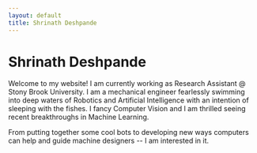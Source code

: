 ```yaml
---
layout: default
title: Shrinath Deshpande
---
```


# Shrinath Deshpande

Welcome to my website! I am currently working as Research Assistant @ Stony Brook University.
I am a mechanical engineer fearlessly swimming into deep waters of Robotics and Artificial Intelligence with an intention of sleeping with the fishes.
I fancy Computer Vision and I am thrilled seeing recent breakthroughs in Machine Learning.

From putting together some cool bots to developing new ways computers can help and guide machine designers -- I am interested in it.

